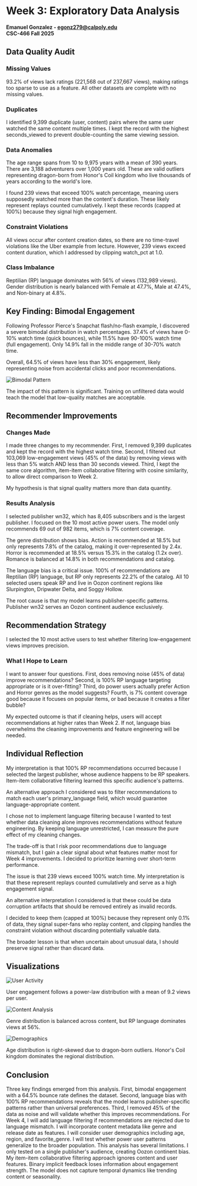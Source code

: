 # Week 3: Exploratory Data Analysis
**Emanuel Gonzalez - egonz279@calpoly.edu**  
**CSC-466 Fall 2025**

## Data Quality Audit

### Missing Values

93.2% of views lack ratings (221,568 out of 237,667 views), making ratings too sparse to use as a feature. All other datasets are complete with no missing values.

### Duplicates

I identified 9,399 duplicate (user, content) pairs where the same user watched the same content multiple times. I kept the record with the highest seconds_viewed to prevent double-counting the same viewing session.

### Data Anomalies

The age range spans from 10 to 9,975 years with a mean of 390 years. There are 3,188 adventurers over 1,000 years old. These are valid outliers representing dragon-born from Honor's Coil kingdom who live thousands of years according to the world's lore.

I found 239 views that exceed 100% watch percentage, meaning users supposedly watched more than the content's duration. These likely represent replays counted cumulatively. I kept these records (capped at 100%) because they signal high engagement.

### Constraint Violations

All views occur after content creation dates, so there are no time-travel violations like the Uber example from lecture. However, 239 views exceed content duration, which I addressed by clipping watch_pct at 1.0.

### Class Imbalance

Reptilian (RP) language dominates with 56% of views (132,989 views). Gender distribution is nearly balanced with Female at 47.7%, Male at 47.4%, and Non-binary at 4.8%.

## Key Finding: Bimodal Engagement

Following Professor Pierce's Snapchat flash/no-flash example, I discovered a severe bimodal distribution in watch percentages. 37.4% of views have 0-10% watch time (quick bounces), while 11.5% have 90-100% watch time (full engagement). Only 14.9% fall in the middle range of 30-70% watch time.

Overall, 64.5% of views have less than 30% engagement, likely representing noise from accidental clicks and poor recommendations.

![Bimodal Pattern](eda_bimodality.png)

The impact of this pattern is significant. Training on unfiltered data would teach the model that low-quality matches are acceptable.

## Recommender Improvements

### Changes Made

I made three changes to my recommender. First, I removed 9,399 duplicates and kept the record with the highest watch time. Second, I filtered out 103,069 low-engagement views (45% of the data) by removing views with less than 5% watch AND less than 30 seconds viewed. Third, I kept the same core algorithm, item-item collaborative filtering with cosine similarity, to allow direct comparison to Week 2.

My hypothesis is that signal quality matters more than data quantity.

### Results Analysis

I selected publisher wn32, which has 8,405 subscribers and is the largest publisher. I focused on the 10 most active power users. The model only recommends 69 out of 982 items, which is 7% content coverage.

The genre distribution shows bias. Action is recommended at 18.5% but only represents 7.8% of the catalog, making it over-represented by 2.4x. Horror is recommended at 18.5% versus 15.3% in the catalog (1.2x over). Romance is balanced at 14.8% in both recommendations and catalog.

The language bias is a critical issue. 100% of recommendations are Reptilian (RP) language, but RP only represents 22.2% of the catalog. All 10 selected users speak RP and live in Oozon continent regions like Slurpington, Dripwater Delta, and Soggy Hollow.

The root cause is that my model learns publisher-specific patterns. Publisher wn32 serves an Oozon continent audience exclusively.

## Recommendation Strategy

I selected the 10 most active users to test whether filtering low-engagement views improves precision.

### What I Hope to Learn

I want to answer four questions. First, does removing noise (45% of data) improve recommendations? Second, is 100% RP language targeting appropriate or is it over-fitting? Third, do power users actually prefer Action and Horror genres as the model suggests? Fourth, is 7% content coverage good because it focuses on popular items, or bad because it creates a filter bubble?

My expected outcome is that if cleaning helps, users will accept recommendations at higher rates than Week 2. If not, language bias overwhelms the cleaning improvements and feature engineering will be needed.

## Individual Reflection


My interpretation is that 100% RP recommendations occurred because I selected the largest publisher, whose audience happens to be RP speakers. Item-item collaborative filtering learned this specific audience's patterns.

An alternative approach I considered was to filter recommendations to match each user's primary_language field, which would guarantee language-appropriate content.

I chose not to implement language filtering because I wanted to test whether data cleaning alone improves recommendations without feature engineering. By keeping language unrestricted, I can measure the pure effect of my cleaning changes.

The trade-off is that I risk poor recommendations due to language mismatch, but I gain a clear signal about what features matter most for Week 4 improvements. I decided to prioritize learning over short-term performance.


The issue is that 239 views exceed 100% watch time. My interpretation is that these represent replays counted cumulatively and serve as a high engagement signal.

An alternative interpretation I considered is that these could be data corruption artifacts that should be removed entirely as invalid records.

I decided to keep them (capped at 100%) because they represent only 0.1% of data, they signal super-fans who replay content, and clipping handles the constraint violation without discarding potentially valuable data.

The broader lesson is that when uncertain about unusual data, I should preserve signal rather than discard data.

## Visualizations

![User Activity](eda_users.png)

User engagement follows a power-law distribution with a mean of 9.2 views per user.

![Content Analysis](eda_content.png)

Genre distribution is balanced across content, but RP language dominates views at 56%.

![Demographics](eda_demographics.png)

Age distribution is right-skewed due to dragon-born outliers. Honor's Coil kingdom dominates the regional distribution.

## Conclusion
Three key findings emerged from this analysis. First, bimodal engagement with a 64.5% bounce rate defines the dataset. Second, language bias with 100% RP recommendations reveals that the model learns publisher-specific patterns rather than universal preferences. Third, I removed 45% of the data as noise and will validate whether this improves recommendations.
For Week 4, I will add language filtering if recommendations are rejected due to language mismatch. I will incorporate content metadata like genre and release date as features. I will consider user demographics including age, region, and favorite_genre. I will test whether power user patterns generalize to the broader population.
This analysis has several limitations. I only tested on a single publisher's audience, creating Oozon continent bias. My item-item collaborative filtering approach ignores content and user features. Binary implicit feedback loses information about engagement strength. The model does not capture temporal dynamics like trending content or seasonality.